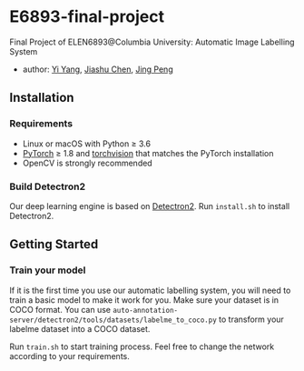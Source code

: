# E6893-final-project
Final Project of ELEN6893@Columbia University: Automatic Image Labelling System
- author: [Yi Yang](https://github.com/yaannnik), [Jiashu Chen](https://github.com/Jiashu0326), [Jing Peng](https://github.com/paterlisia)

## Installation

### Requirements

- Linux or macOS with Python ≥ 3.6
- [PyTorch](https://pytorch.org/) ≥ 1.8 and [torchvision](https://github.com/pytorch/vision/) that matches the PyTorch installation
- OpenCV is strongly recommended



### Build Detectron2

Our deep learning engine is based on [Detectron2](https://github.com/facebookresearch/detectron2). Run `install.sh` to install Detectron2.



## Getting Started

### Train your model

If it is the first time you use our automatic labelling system, you will need to train a basic model to make it work for you. Make sure your dataset is in COCO format. You can use `auto-annotation-server/detectron2/tools/datasets/labelme_to_coco.py` to transform your labelme dataset into a COCO dataset.

Run `train.sh` to start training process. Feel free to change the network according to your requirements.